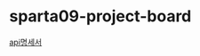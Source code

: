 # sparta09-project-board
[api명세서](https://docs.google.com/spreadsheets/d/1ZDD5eHbfIcoQri37fmk7OmVPeSwSEOyQMG-CVfNH20Q/edit?gid=564540372#gid=564540372)

